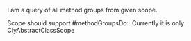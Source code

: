 I am a query of all method groups from given scope.

Scope should support #methodGroupsDo:. 
Currently it is only ClyAbstractClassScope